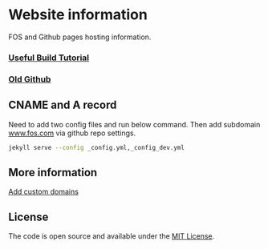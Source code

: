 # Website information

FOS and Github pages hosting information.

### [Useful Build Tutorial](https://taniarascia.com/make-a-static-website-with-jekyll)

### [Old Github](https://github.com/elliotte/play_with_node)

## CNAME and A record

Need to add two config files and run below command.   Then add subdomain www.fos.com via github repo settings.

 ```bash
jekyll serve --config _config.yml,_config_dev.yml
```

## More information

[Add custom domains](https://help.github.com/articles/configuring-a-publishing-source-for-github-pages/)

## License

The code is open source and available under the [MIT License](LICENSE.md).